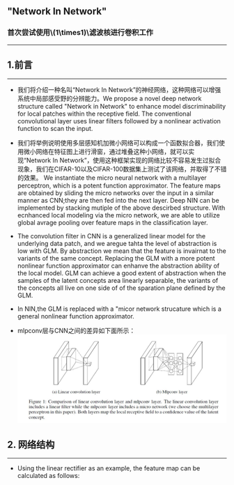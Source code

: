 ## "Network In Network"

<!--使用MathJax编辑latex公式-->
<script type="text/javascript"
   src="http://cdn.mathjax.org/mathjax/latest/MathJax.js?config=TeX-AMS-MML_HTMLorMML">
</script>

### 首次尝试使用\\(1\times1)\\滤波核进行卷积工作

---

## 1.前言
---
- 我们将介绍一种名叫“Network In Network”的神经网络，这种网络可以增强系统中局部感受野的分辨能力。We propose a novel deep network structure called "Network in Network" to enhance model discriminability for local patches within the receptive field. The conventional convolutional layer uses linear filters followed by a nonlinear activation function to scan the input.

- 我们将举例说明使用多层感知机加微小网络可以构成一个函数拟合器，我们使用微小网络在特征图上进行滑窗，通过堆叠这种小网络，就可以实现“Network In Network”，使用这种框架实现的网络比较不容易发生过拟合现象，我们在CIFAR-10以及CIFAR-100数据集上测试了该网络，并取得了不错的效果。 
We instantiate the micro neural network with a multilayer perceptron, which is a potent function approximator. The feature maps are obtained by sliding the micro networks over the input in a similar manner as CNN;they are then fed into the next layer. Deep NIN can be implemented by stacking mutiple of the above descirbed structure. With ecnhanced local modeling via the micro network, we are able to utilize global avrage pooling over feature maps in the classification layer.  

- The convolution filter in CNN is a generalized linear model for the underlying data patch, and we aregue tahta the level of abstraction is low with GLM. By abstraction we mean that the feature is invairnat to the variants of the same concept. Replacing the GLM with a more potent nonlinear function approximator can enhanve the abstraction ability of the local model. GLM can achieve a good extent of abstraction when the samples of the latent concepts area linearly separable, the variants of the concepts all live on one side of of the sparation plane defined by the GLM. 

- In NIN,the GLM is replaced with a "micor network strucature which is a general nonlinear function approximator.

- mlpconv层与CNN之间的差异如下面所示：
![cmparision of linear conv and mlpvonv](../images/comparision_of_linear_cl_and_mlpconv.JPG)

## 2. 网络结构
---
- Using the linear rectifier as an example, the feature map can be calculated as follows:
